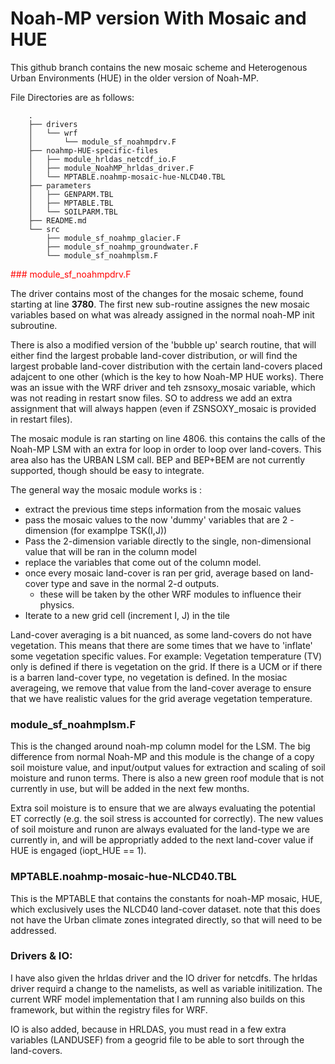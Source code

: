 # Noah-MP version With Mosaic and HUE

This github branch contains the new mosaic scheme and Heterogenous Urban Environments (HUE) in the older version of Noah-MP. 

File Directories are as follows:  
```
    .
    ├── drivers
    │   └── wrf
    │       └── module_sf_noahmpdrv.F
    ├── noahmp-HUE-specific-files
    │   ├── module_hrldas_netcdf_io.F
    │   ├── module_NoahMP_hrldas_driver.F
    │   └── MPTABLE.noahmp-mosaic-hue-NLCD40.TBL
    ├── parameters
    │   ├── GENPARM.TBL
    │   ├── MPTABLE.TBL
    │   └── SOILPARM.TBL
    ├── README.md
    └── src
        ├── module_sf_noahmp_glacier.F
        ├── module_sf_noahmp_groundwater.F
        └── module_sf_noahmplsm.F
```
<span style="color:red">
### module_sf_noahmpdrv.F 
</span>

The driver contains most of the changes for the mosaic scheme, found starting at line **3780**. The first new sub-routine assignes the new mosaic variables based on what was already assigned in the normal noah-MP init subroutine. 

There is also a modified version of the 'bubble up' search routine, that will either find the largest probable land-cover distribution, or will find the largest probable land-cover distribution with the certain land-covers placed adajcent to one other (which is the key to how Noah-MP HUE works). There was an issue with the WRF driver and teh zsnsoxy_mosaic variable, which was not reading in restart snow files. SO to address we add an extra assignment that will always happen (even if ZSNSOXY_mosaic is provided in restart files).

The mosaic module is ran starting on line 4806. this contains the calls of the Noah-MP LSM with an extra for loop in order to loop over land-covers. This area also has the URBAN LSM call. BEP and BEP+BEM are not currently supported, though should be easy to integrate. 

The general way the mosaic module works is :
+ extract the previous time steps information from the mosaic values 
+ pass the mosaic values to the now 'dummy' variables that are 2 - dimension (for examplpe TSK(I,J))
+ Pass the 2-dimension variable directly to the single, non-dimensional value that will be ran in the column model
+ replace the variables that come out of the column model. 
+ once every mosaic land-cover is ran per grid, average based on land-cover type and save in the normal 2-d outputs. 
    + these will be taken by the other WRF modules to influence their physics. 
+ Iterate to a new grid cell (increment I, J) in the tile

Land-cover averaging is a bit nuanced, as some land-covers do not have vegetation. This means that there are some times that we have to 'inflate' some vegetation specific values. For example: Vegetation temperature (TV) only is defined if there is vegetation on the grid. If there is a UCM or if there is a barren land-cover type, no vegetation is defined. In the mosiac averageing, we remove that value from the land-cover average to ensure that we have realistic values for the grid average vegetation temperature. 


### module_sf_noahmplsm.F

This is the changed around noah-mp column model for the LSM. The big difference from normal Noah-MP and this module is the change of a copy soil moisture value, and input/output values for extraction and scaling of soil moisture and runon terms. There is also a new green roof module that is not currently in use, but will be added in the next few months. 

Extra soil moisture is to ensure that we are always evaluating the potential ET correctly (e.g. the soil stress is accounted for correctly). The new values of soil moisture and runon are always evaluated for the land-type we are currently in, and will be appropriatly added to the next land-cover value if HUE is engaged (iopt_HUE == 1). 

### MPTABLE.noahmp-mosaic-hue-NLCD40.TBL

This is the MPTABLE that contains the constants for noah-MP mosaic, HUE, which exclusively uses the NLCD40 land-cover dataset. note that this does not have the Urban climate zones integrated directly, so that will need to be addressed. 

### Drivers & IO: 
I have also given the hrldas driver and the IO driver for netcdfs. The hrldas driver requird a change to the namelists, as well as variable initilization. The current WRF model implementation that I am running also builds on this framework, but within the registry files for WRF. 

IO is also added, because in HRLDAS, you must read in a few extra variables (LANDUSEF) from a geogrid file to be able to sort through the land-covers. 

